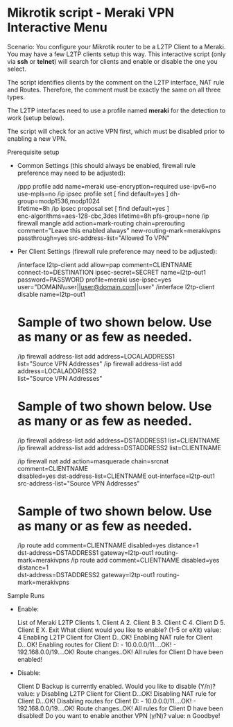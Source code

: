 # Mikrotik script - Meraki VPN Interactive Menu

Scenario:
You configure your Mikrotik router to be a L2TP Client to a Meraki. You may
have a few L2TP clients setup this way. This interactive script (only
via **ssh** or **telnet**) will search for clients and enable or disable the
one you select.

The script identifies clients by the comment on the L2TP interface, NAT rule
and Routes. Therefore, the comment must be exactly the same on all three types.

The L2TP interfaces need to use a profile named **meraki** for the detection
to work (setup below).

The script will check for an active VPN first, which must be disabled prior
to enabling a new VPN.

Prerequisite setup
- Common Settings (this should always be enabled, firewall rule preference may
  need to be adjusted):

    /ppp profile add name=meraki use-encryption=required use-ipv6=no \
    use-mpls=no
    /ip ipsec profile set [ find default=yes ] dh-group=modp1536,modp1024 \
    lifetime=8h
    /ip ipsec proposal set [ find default=yes ] \
    enc-algorithms=aes-128-cbc,3des lifetime=8h pfs-group=none
    /ip firewall mangle add action=mark-routing chain=prerouting \
    comment="Leave this enabled always" new-routing-mark=merakivpns \
    passthrough=yes src-address-list="Allowed To VPN"

- Per Client Settings (firewall rule preference may need to be adjusted):

    /interface l2tp-client add allow=pap comment=CLIENTNAME \
    connect-to=DESTINATION ipsec-secret=SECRET name=l2tp-out1 \
    password=PASSWORD profile=meraki use-ipsec=yes \
    user="DOMAIN\\user||user@domain.com||user"
    /interface l2tp-client disable name=l2tp-out1

    # Sample of two shown below. Use as many or as few as needed.
    /ip firewall address-list add address=LOCALADDRESS1 \
    list="Source VPN Addresses"
    /ip firewall address-list add address=LOCALADDRESS2 \
    list="Source VPN Addresses"

    # Sample of two shown below. Use as many or as few as needed.
    /ip firewall address-list add address=DSTADDRESS1 list=CLIENTNAME
    /ip firewall address-list add address=DSTADDRESS2 list=CLIENTNAME

    /ip firewall nat add action=masquerade chain=srcnat comment=CLIENTNAME \
    disabled=yes dst-address-list=CLIENTNAME out-interface=l2tp-out1 \
    src-address-list="Source VPN Addresses"

    # Sample of two shown below. Use as many or as few as needed.
    /ip route add comment=CLIENTNAME disabled=yes distance=1 \
    dst-address=DSTADDRESS1 gateway=l2tp-out1 routing-mark=merakivpns
    /ip route add comment=CLIENTNAME disabled=yes distance=1 \
    dst-address=DSTADDRESS2 gateway=l2tp-out1 routing-mark=merakivpns

Sample Runs
- Enable:

    List of Meraki L2TP Clients
      1.   Client A
      2.   Client B
      3.   Client C
      4.   Client D
      5.   Client E
      X.   Exit
    What client would you like to enable? (1-5 or eXit)
    value: 4
    Enabling L2TP Client for Client D...OK!
    Enabling NAT rule for Client D...OK!
    Enabling routes for Client D:
      - 10.0.0.0/11....OK!
      - 192.168.0.0/19....OK!
    Route changes..OK!
    All rules for Client D have been enabled!

- Disable:

    Client D Backup is currently enabled. Would you like to disable (Y/n)?
    value: y
    Disabling L2TP Client for Client D...OK!
    Disabling NAT rule for Client D...OK!
    Disabling routes for Client D:
      - 10.0.0.0/11....OK!
      - 192.168.0.0/19....OK!
    Route changes..OK!
    All rules for Client D have been disabled!
    Do you want to enable another VPN (y/N)?
    value: n
    Goodbye!
